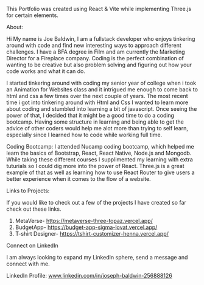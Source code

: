 This Portfolio was created using React & Vite while implementing Three.js for certain elements.

About:

Hi My name is Joe Baldwin, I am a fullstack developer who enjoys tinkering around with code and find new interesting ways to approach different challenges. I have a BFA degree in Film and am currently the Marketing Director for a Fireplace company. Coding is the perfect combination of wanting to be creative but also problem solving and figuring out how your code works and what it can do. 

I started tinkering around with coding my senior year of college when i took an Animation for Websites class and it intrigued me enough to come back to html and css a few times over the next couple of years. The most recent time i got into tinkering around with Html and Css I wanted to learn more about coding and stumbled into learning a bit of javascript. Once seeing the power of that, I decided that it might be a good time to do a coding bootcamp. Having some structure in learning and being able to get the advice of other coders would help me alot more than trying to self learn, especially since I learned how to code while working full time.



Coding Bootcamp:
I attended Nucamp coding bootcamp, which helped me learn the basics of Bootstrap, React, React Native, Node.js and Mongodb. While taking these different courses I supplimented my learning with extra tuturials so I could dig more into the power of React. Three.js is a great example of that as well as learning how to use React Router to give users a better experience when it comes to the flow of a website.



Links to Projects:

If you would like to check out a few of the projects I have created so far check out these links.

1. MetaVerse- https://metaverse-three-topaz.vercel.app/ 
2. BudgetApp- https://budget-app-sigma-lovat.vercel.app/
3. T-shirt Designer- https://tshirt-customizer-henna.vercel.app/ 


Connect on LinkedIn

I am always looking to expand my LinkedIn sphere, send a message and connect with me.

LinkedIn Profile: www.linkedin.com/in/joseph-baldwin-256888126
